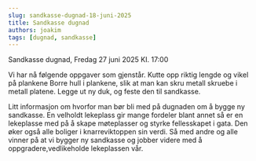 ```yaml
---
slug: sandkasse-dugnad-18-juni-2025
title: Sandkasse dugnad
authors: joakim
tags: [dugnad, sandkasse]
---
```


Sandkasse dugnad, Fredag 27 juni 2025 KI. 17:00

<!--truncate-->
Vi har nå følgende oppgaver som gjenstår.
Kutte opp riktig lengde og vikel på plankene
Borre hull i plankene, slik at man kan skru metall skruebe i metall platene.
Legge ut ny duk, og feste den til sandkasse.


Litt informasjon om hvorfor man bør bli med på dugnaden om å bygge ny sandkasse.
En velholdt lekeplass gir mange fordeler blant annet så er en lekeplasse med på å skape møteplasser og styrke fellesskapet i gata.
Den øker også alle boliger i knarreviktoppen sin verdi. 
Så med andre og alle vinner på at vi bygger ny sandkasse og jobber videre med å oppgradere,vedlikeholde lekeplassen vår.
